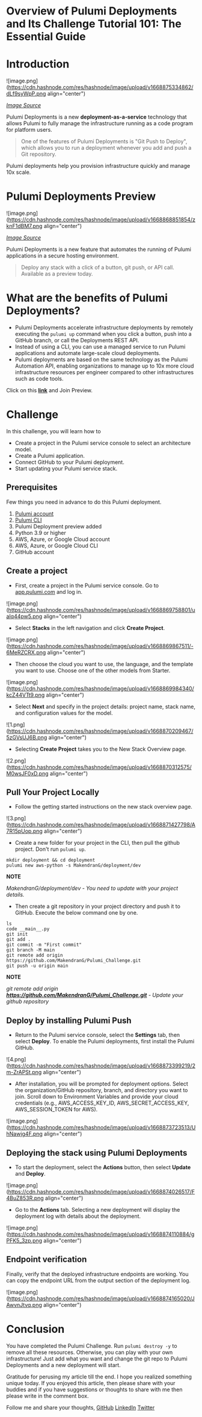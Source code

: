 # Overview of Pulumi Deployments and Its Challenge Tutorial 101: The Essential Guide

# Introduction


![image.png](https://cdn.hashnode.com/res/hashnode/image/upload/v1668875334862/dLf9syWpP.png align="center")

*[Image Source](https://www.pulumi.com/product/pulumi-deployments/)*

Pulumi Deployments is a new **deployment-as-a-service** technology that allows Pulumi to fully manage the infrastructure running as a code program for platform users. 

> One of the features of Pulumi Deployments is "Git Push to Deploy", which allows you to run a deployment whenever you add and push a Git repository.

Pulumi deployments help you provision infrastructure quickly and manage 10x scale.


# Pulumi Deployments Preview

![image.png](https://cdn.hashnode.com/res/hashnode/image/upload/v1668868851854/zknF1dBM7.png align="center")

*[Image Source](https://www.pulumi.com/product/pulumi-deployments/)*

Pulumi Deployments is a new feature that automates the running of Pulumi applications in a secure hosting environment. 

> Deploy any stack with a click of a button, git push, or API call. Available as a preview today.


# What are the benefits of Pulumi Deployments?

- Pulumi Deployments accelerate infrastructure deployments by remotely executing the `pulumi up` command when you click a button, push into a GitHub branch, or call the Deployments REST API. 
- Instead of using a CLI, you can use a managed service to run Pulumi applications and automate large-scale cloud deployments. 
- Pulumi deployments are based on the same technology as the Pulumi Automation API, enabling organizations to manage up to 10x more cloud infrastructure resources per engineer compared to other infrastructures such as code tools.

Click on this **[link](https://www.pulumi.com/product/pulumi-deployments/)** and Join Preview.

# Challenge 

In this challenge, you will learn how to 

- Create a project in the Pulumi service console to select an architecture model.
- Create a Pulumi application.
- Connect GitHub to your Pulumi deployment.
- Start updating your Pulumi service stack. 

## Prerequisites

Few things you need in advance to do this Pulumi deployment.

1. [Pulumi account](https://app.pulumi.com/)
2. [Pulumi CLI](https://www.pulumi.com/docs/get-started/install/)
3. Pulumi Deployment preview added
4. Python 3.9 or higher
5. AWS, Azure, or Google Cloud account
6. AWS, Azure, or Google Cloud CLI
7. GitHub account


## Create a project

- First, create a project in the Pulumi service console. Go to [app.pulumi.com](app.pulumi.com) and log in. 


![image.png](https://cdn.hashnode.com/res/hashnode/image/upload/v1668869758801/uaIq44pw5.png align="center")

- Select **Stacks** in the left navigation and click **Create Project**. 


![image.png](https://cdn.hashnode.com/res/hashnode/image/upload/v1668869867511/-6MeRZCRX.png align="center")

- Then choose the cloud you want to use, the language, and the template you want to use. Choose one of the other models from Starter. 


![image.png](https://cdn.hashnode.com/res/hashnode/image/upload/v1668869984340/kcZ44VTt9.png align="center")

 - Select **Next** and specify in the project details: project name, stack name, and configuration values ​​for the model. 


![1.png](https://cdn.hashnode.com/res/hashnode/image/upload/v1668870209467/5zGVsUJ6B.png align="center")

- Selecting **Create Project** takes you to the New Stack Overview page.


![2.png](https://cdn.hashnode.com/res/hashnode/image/upload/v1668870312575/M0wsJF0xD.png align="center")

## Pull Your Project Locally

- Follow the getting started instructions on the new stack overview page.


![3.png](https://cdn.hashnode.com/res/hashnode/image/upload/v1668871427798/A7R15pUop.png align="center")

- Create a new folder for your project in the CLI, then pull the github project. Don't run `pulumi up`. 

```
mkdir deployment && cd deployment
pulumi new aws-python -s MakendranG/deployment/dev
```
**NOTE**

*MakendranG/deployment/dev - You need to update with your project details.*


- Then create a git repository in your project directory and push it to GitHub. Execute the below command one by one.

```
ls
code __main__.py
git init
git add .
git commit -m "First commit"
git branch -M main
git remote add origin https://github.com/MakendranG/Pulumi_Challenge.git
git push -u origin main
```

**NOTE**

*git remote add origin **https://github.com/MakendranG/Pulumi_Challenge.git** - Update your github repository*


## Deploy by installing Pulumi Push

- Return to the Pulumi service console, select the **Settings** tab, then select **Deploy**. To enable the Pulumi deployments, first install the Pulumi GitHub. 


![4.png](https://cdn.hashnode.com/res/hashnode/image/upload/v1668873399219/2m-ZrAPSt.png align="center")


- After installation, you will be prompted for deployment options. Select the organization/GitHub repository, branch, and directory you want to join. Scroll down to Environment Variables and provide your cloud credentials (e.g., AWS_ACCESS_KEY_ID, AWS_SECRET_ACCESS_KEY, AWS_SESSION_TOKEN for AWS).


![image.png](https://cdn.hashnode.com/res/hashnode/image/upload/v1668873723513/UhNawjg4F.png align="center")

## Deploying the stack using Pulumi Deployments

- To start the deployment, select the **Actions** button, then select **Update** and **Deploy**. 

![image.png](https://cdn.hashnode.com/res/hashnode/image/upload/v1668874026517/F4BuZ853R.png align="center")


- Go to the **Actions** tab. Selecting a new deployment will display the deployment log with details about the deployment.


![image.png](https://cdn.hashnode.com/res/hashnode/image/upload/v1668874110884/gPFK5_3zp.png align="center")

## Endpoint verification

Finally, verify that the deployed infrastructure endpoints are working. You can copy the endpoint URL from the output section of the deployment log.


![image.png](https://cdn.hashnode.com/res/hashnode/image/upload/v1668874165020/JAwvnJtvq.png align="center")


# Conclusion

You have completed the Pulumi Challenge. Run `pulumi destroy -y` to remove all these resources. Otherwise, you can play with your own infrastructure! Just add what you want and change the git repo to Pulumi Deployments and a new deployment will start. 


Gratitude for perusing my article till the end. I hope you realized something unique today. If you enjoyed this article, then please share with your buddies and if you have suggestions or thoughts to share with me then please write in the comment box.


Follow me and share your thoughts,
[GitHub](https://github.com/MakendranG)
[LinkedIn](https://www.linkedin.com/in/makendran/)
[Twitter](https://twitter.com/MakendranG)









